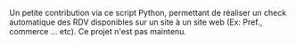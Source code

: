 Un petite contribution via ce script Python, permettant de réaliser un check automatique des RDV disponibles sur un site à un site web (Ex: Pref., commerce ... etc). Ce projet n'est pas maintenu.